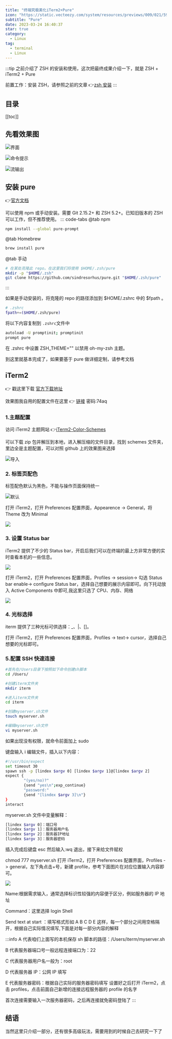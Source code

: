 ```yaml
---
title: "终端究极美化iTerm2+Pure"
icon: "https://static.vecteezy.com/system/resources/previews/009/021/595/large_2x/zsh-logo-zsh-letter-zsh-letter-logo-design-initials-zsh-logo-linked-with-circle-and-uppercase-monogram-logo-zsh-typography-for-technology-business-and-real-estate-brand-vector.jpg"
subtitle: "Pure"
date: 2023-03-24 16:40:37
star: true
category:
  - Linux
tag:
  - terminal
  - Linux
---
```


:::tip
之前介绍了 ZSH 的安装和使用，这次把最终成果介绍一下，就是 ZSH + iTerm2 + Pure

前置工作：安装 ZSH，请参照之前的文章 👉[zsh 安装](./zsh.html)
:::

<!-- more -->

## 目录

[[toc]]

## 先看效果图

![界面](https://s3.bmp.ovh/imgs/2023/03/24/140a5562a8b9e334.png)

![命令提示](https://s3.bmp.ovh/imgs/2023/03/24/810d0c1d2a4d7069.png)

![流输出](https://s3.bmp.ovh/imgs/2023/03/24/052c26b51ecde528.png)

## 安装 pure

👉[官方文档](https://github.com/sindresorhus/pure)

可以使用 npm 或手动安装。需要 Git 2.15.2+ 和 ZSH 5.2+。已知旧版本的 ZSH 可以工作，但不推荐使用。
::: code-tabs
@tab npm

```bash
npm install --global pure-prompt
```

@tab Homebrew

```bash
brew install pure
```

@tab 手动

```bash
# 在某处克隆此 repo。在这里我们将使用 $HOME/.zsh/pure
mkdir -p "$HOME/.zsh"
git clone https://github.com/sindresorhus/pure.git "$HOME/.zsh/pure"
```

:::

如果是手动安装的，将克隆的 repo 的路径添加到 $HOME/.zshrc 中的 $fpath 。

```bash
# .zshrc
fpath+=($HOME/.zsh/pure)
```

将以下内容复制到 `.zshrc`文件中

```bash
autoload -U promptinit; promptinit
prompt pure
```

在 .zshrc 中设置 ZSH_THEME="" 以禁用 oh-my-zsh 主题。

到这里就基本完成了，如果要基于 pure 做详细定制，请参考文档

## iTerm2

👉 戳这里下载 [官方下载地址](https://iterm2.com/downloads.html)

效果图我自用的配置文件在这里 👉 [链接](https://pan.baidu.com/s/1cG-gSwoPouYXeZ-P2pjmAg) 密码:74aq

### 1.主题配置

访问 iTerm2 主题网站 👉[iTerm2-Color-Schemes](https://github.com/mbadolato/iTerm2-Color-Schemes)

可以下载 zip 包并解压到本地，进入解压缩的文件目录，找到 schemes 文件夹，里边全是主题配置，可以对照 github 上的效果图来选择

![导入](https://s3.bmp.ovh/imgs/2023/03/24/2eee92812c17fc48.png)

### 2. 标签页配色

标签配色默认为黑色，不能与操作页面保持统一

![默认](https://s3.bmp.ovh/imgs/2023/03/24/9995b0382a76bba8.png)

打开 iTerm2，打开 Preferences 配置界面，Appearence -> General，将 Theme 改为 Minimal

![](https://s3.bmp.ovh/imgs/2023/03/24/411e917c7fb3d2b9.png)

### 3. 设置 Status bar

iTerm2 提供了不少的 Status bar，开启后我们可以在终端的最上方非常方便的实时查看本机的一些信息。

![](https://s3.bmp.ovh/imgs/2023/03/24/d93a133dcd5fe00c.png)

打开 iTerm2，打开 Preferences 配置界面，Profiles -> session-> 勾选 Status bar enable-> configure Status bar，选择自己想要的展示内容即可。向下托动放入 Active Components 中即可,我这里只选了 CPU、内存、网络

![](https://s3.bmp.ovh/imgs/2023/03/24/918522902136668f.png)

### 4. 光标选择

iterm 提供了三种光标可供选择：\_、|、[]。

打开 iTerm2，打开 Preferences 配置界面，Profiles -> text-> cursor，选择自己想要的光标即可。

### 5.配置 SSH 快速连接

```bash
#首先在/Users目录下按照如下命令创建sh脚本
cd /Users/

#创建iterm文件夹
mkdir iterm

#进入iterm文件夹
cd iterm

#创建myserver.sh文件
touch myserver.sh

#编辑myserver.sh文件
vi myserver.sh
```

如果出现没有权限，就命令前面加上 sudo

键盘输入 i 编辑文件，插入以下内容：

```bash
#!/usr/bin/expect
set timeout 30
spawn ssh -p [lindex $argv 0] [lindex $argv 1]@[lindex $argv 2]
expect {
        "(yes/no)?"
        {send "yes\n";exp_continue}
        "password:"
        {send "[lindex $argv 3]\n"}
}
interact
```

myserver.sh 文件中变量解释：

```bash
[lindex $argv 0]：端口号
[lindex $argv 1]：服务器用户名
[lindex $argv 2]：服务器IP地址
[lindex $argv 3]：服务器密码
```

插入完成后键盘 esc 然后输入:wq 退出，接下来给文件赋权

chmod 777 myserver.sh
打开 iTerm2，打开 Preferences 配置界面，Profiles -> general，左下角点击+号，新建 profile，参考下面图片在对应位置输入内容即可。

![](https://s3.bmp.ovh/imgs/2023/03/24/349fdd06e7bc428d.png)

Name:根据需求输入，通常选择标识性较强的内容便于区分，例如服务器的 IP 地址

Command：这里选择 login Shell

Send text at start ：填写格式形如 A B C D E 这样，每一个部分之间用空格隔开，根据自己实际情况填写,下面是对每一部分内容的解释

:::info
A 代表咱们上面写的本机保存 sh 脚本的路径：/Users/iterm/myserver.sh

B 代表服务器端口号一般远程连接端口为：22

C 代表服务器用户名一般为：root

D 代表服务器 IP：公网 IP 填写

E 代表服务器密码：根据自己实际的服务器密码填写
设置好之后打开 iTerm2，点击 profiles，点击前面自己新增的连接远程服务器的 profile 的名字

首次连接需要输入一次服务器密码，之后再连接就免密码登陆了
:::

## 结语

当然这里只介绍一部分，还有很多高级玩法，需要用到的时候自己去研究一下了
